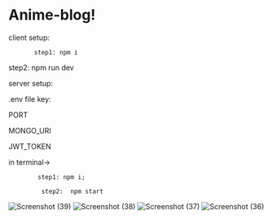 # Anime-blog!

client setup:

           step1: npm i

step2: npm run dev

server setup:

.env file key:

PORT

MONGO_URI

JWT_TOKEN

in terminal->

            step1: npm i;

             step2:  npm start




![Screenshot (39)](https://user-images.githubusercontent.com/95950369/232245525-ac40f794-1f1a-4127-8e25-2b32312871ec.png)
![Screenshot (38)](https://user-images.githubusercontent.com/95950369/232245531-35cc1457-dd43-42b5-99ee-d70c3940a03c.png)
![Screenshot (37)](https://user-images.githubusercontent.com/95950369/232245534-9c0e54ea-4dc9-4849-96be-271285913a2a.png)
![Screenshot (36)](https://user-images.githubusercontent.com/95950369/232245541-31b2c680-05f7-4af2-a208-246d8d28c3dc.png)

